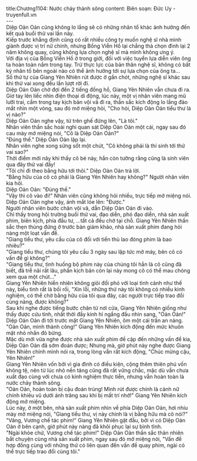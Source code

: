 title:Chương1104: Nước chảy thành sông
content:
Biên soạn: Đức Uy - truyenfull.vn<br>---<br>Diệp Oản Oản cũng không lo lắng sẽ có những nhân tố khác ảnh hưởng đến kết quả buổi thử vai lần này.<br>Kiếp trước khẳng định cũng có rất nhiều công ty muốn nghệ sĩ nhà mình giành được vị trí nữ chính, nhưng Bồng Viễn Hồ lại chẳng thà chọn đình lại 2 năm không quay, cũng không lựa chọn nghệ sĩ mà mình không ưng ý.<br>Với địa vị của Bồng Viễn Hồ ở trong giới, đối với việc tuyển lựa diễn viên ông ta hoàn toàn nắm trong tay. Trừ thực lực của bản thân nghệ sĩ, không có bất kỳ nhân tố bên ngoài nào có thể ảnh hưởng tới sự lựa chọn của ông ta…<br>Số thứ tự của Giang Yên Nhiên rút được ở gần chót, những nghệ sĩ khác sau khi thử vai xong đều lần lượt rời đi.<br>Diệp Oản Oản chờ đợi đến 2 tiếng đồng hồ, Giang Yên Nhiên vẫn chưa đi ra.<br>Giơ tay lên liếc nhìn điện thoại di động, lúc này, một vị nhân viên mang mũ lưỡi trai, cầm trong tay kịch bản vội vã đi ra, thần sắc kích động lo lắng đảo mắt nhìn một vòng, sau đó mở miệng hỏi, "Cho hỏi, Diệp Oản Oản tiểu thư là vị nào?"<br>Diệp Oản Oản nghe vậy, từ trên ghế đứng lên, "Là tôi."<br>Nhân viên thần sắc hoài nghi quan sát Diệp Oản Oản một cái, ngay sau đó cau mày mở miệng nói, "Cô là Diệp Oản Oản?"<br>"Đúng thế." Diệp Oản Oản lặp lại.<br>Nhân viên nghe xong sửng sốt một chút, "Cô không phải là thí sinh tới thử vai sao?"<br>Thời điểm mới nãy khi thấy cô bé này, hắn còn tưởng rằng cũng là sinh viên qua đây thử vai đấy!<br>"Tôi chỉ đi theo bằng hữu tới thôi." Diệp Oản Oản trả lời.<br>"Bằng hữu của cô có phải là Giang Yên Nhiên hay không?" Người nhân viên kia hỏi.<br>Diệp Oản Oản: "Đúng thế."<br>"Vậy thì cô vào đi!" Nhân viên cũng không hỏi nhiều, trực tiếp mở miệng nói.<br>Diệp Oản Oản nghe vậy, ánh mắt lóe lên: "Được."<br>Người nhân viên bước chân vội vã, dẫn Diệp Oản Oản đi vào.<br>Chỉ thấy trong hội trường buổi thử vai, đạo diễn, phó đạo diễn, nhà sản xuất phim, biên kịch, phía đầu tư, …tất cả đều chờ tại chỗ. Giang Yên Nhiên thần sắc thẹn thùng đứng ở trước bàn giám khảo, nhà sản xuất phim đang hỏi nàng một loạt vấn đề.<br>"Giang tiểu thư, yêu cầu của cô đối với tiền thù lao đóng phim là bao nhiêu?"<br>"Giang tiểu thư, chúng tôi yêu cầu 3 ngày sau lập tức mở máy, bên cô có vấn đề gì không?"<br>"Giang tiểu thư, tình huống bộ phim này của chúng tôi hẳn là cô cũng đã biết, đã trễ nãi rất lâu, phần kịch bản còn lại này mong cô có thể mau chóng xem qua một chút..."<br>Giang Yên Nhiên hiển nhiên không giỏi đối phó với loại tình cảnh như thế này, biểu tình rất là bối rối, "Xin lỗi, những thứ này tôi không có nhiều kinh nghiệm, có thể chờ bằng hữu của tôi qua đây, các người trực tiếp trao đổi cùng nàng, được không?"<br>Sau khi nghe được tiếng bước chân từ nơi cửa, Giang Yên Nhiên giống như thấy được cứu tinh, nhất thời đầy kinh hỉ ngẩng đầu nhìn sang, "Oản Oản!"<br>Diệp Oản Oản đi tới trước mặt Giang Yên Nhiên, ôm một cái trấn an nàng.<br>"Oản Oản, mình thành công!" Giang Yên Nhiên kích động đến mức khuôn mặt nhỏ nhắn đỏ bừng.<br>Mặc dù mới vừa nghe được nhà sản xuất phim đề cập đến những vấn đề kia, Diệp Oản Oản đã sớm đoán được; Nhưng mà, giờ phút này nghe được Giang Yên Nhiên chính mình nói ra, trong lòng vẫn rất kích động, "Chúc mừng cậu, Yên Nhiên!"<br>Giang Yên Nhiên vốn bởi vì gia đình có điều kiện, cộng thêm thiên phú vốn không tệ, nên từ lúc nhỏ nền tảng cũng đã rất vững chắc, mặc dù vẫn chưa xuất đạo cùng với chưa có kinh nghiệm thực tiễn, nhưng vẫn hoàn toàn là nước chảy thành sông.<br>"Oản Oản, hoàn toàn bị cậu đoán trúng! Mình rút được chính là cảnh nữ chính khiêu vũ dưới ánh trăng sau khi bị mất trí nhớ!" Giang Yên Nhiên kích động mở miệng.<br>Lúc này, ở một bên, nhà sản xuất phim nhìn về phía Diệp Oản Oản, hơi nhíu mày mở miệng nói, "Giang tiểu thư, vị này chính là vị bằng hữu mà cô nói?"<br>"Vâng, Vương chế tác phim!" Giang Yên Nhiên gật đầu, bởi vì có Diệp Oản Oản ở bên cạnh, giờ phút này nàng đã khôi phục lại sự bình tĩnh.<br>"Ngài khỏe chứ, Vương chế tác phim!" Diệp Oản Oản thần sắc thản nhiên bắt chuyện cùng nhà sản xuất phim, ngay sau đó mở miệng nói, "Vấn đề hợp đồng cùng với những thứ có liên quan đến vấn đề quay phim, ngài có thể trực tiếp trao đổi cùng tôi."